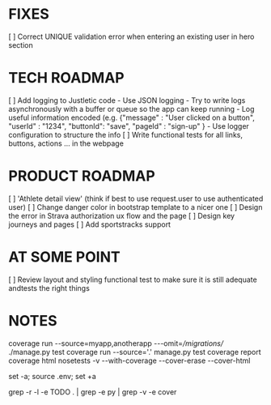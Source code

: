 
FIXES
=====

[ ] Correct UNIQUE validation error when entering an existing user in hero section

TECH ROADMAP
============

[ ] Add logging to Justletic code
    - Use JSON logging
    - Try to write logs asynchronously with a buffer or queue so the app can keep running
    - Log useful information encoded (e.g.
        {"message" : "User clicked on a button",
         "userId" : "1234",
         "buttonId": "save",
         "pageId" : "sign-up"
        }
    - Use logger configuration to structure the info
[ ] Write functional tests for all links, buttons, actions ... in the webpage

PRODUCT ROADMAP
===============

[ ] 'Athlete detail view' (think if best to use request.user to use authenticated user)
[ ] Change danger color in bootstrap template to a nicer one
[ ] Design the error in Strava authorization ux flow and the page
[ ] Design key journeys and pages
[ ] Add sportstracks support

AT SOME POINT
=============

[ ] Review layout and styling functional test to make sure it is still adequate andtests the right things 

NOTES
=====

coverage run --source=myapp,anotherapp ---omit=*/migrations/* ./manage.py test
coverage run --source='.' manage.py test
coverage report
coverage html
nosetests -v --with-coverage --cover-erase --cover-html

set -a; source .env; set +a

grep -r -l -e TODO  . | grep -e py | grep -v -e cover
